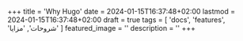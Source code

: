 +++
title = 'Why Hugo'
date = 2024-01-15T16:37:48+02:00
lastmod = 2024-01-15T16:37:48+02:00
draft = true
tags = [
    'docs',
    'features',
    'شروحات',
    'مزايا'
    ]
featured_image = ''
description = ''
+++
